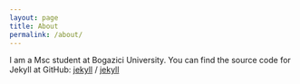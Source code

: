 ```yaml
---
layout: page
title: About
permalink: /about/
---
```


I am a Msc student at Bogazici University. 
You can find the source code for Jekyll at GitHub:
[jekyll][jekyll-organization] /
[jekyll](https://github.com/jekyll/jekyll)


[jekyll-organization]: https://github.com/jekyll

